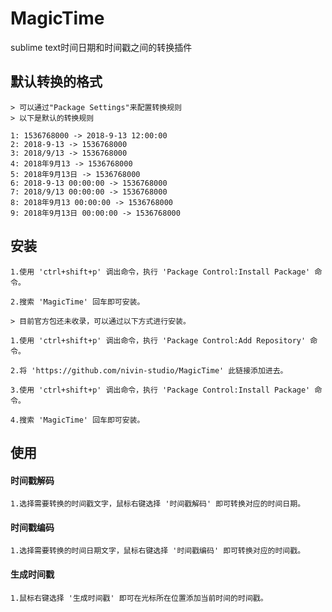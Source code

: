 # MagicTime
sublime text时间日期和时间戳之间的转换插件

## 默认转换的格式
    
    > 可以通过"Package Settings"来配置转换规则
    > 以下是默认的转换规则

    1: 1536768000 -> 2018-9-13 12:00:00
    2: 2018-9-13 -> 1536768000
    3: 2018/9/13 -> 1536768000
    4: 2018年9月13 -> 1536768000
    5: 2018年9月13日 -> 1536768000
    6: 2018-9-13 00:00:00 -> 1536768000
    7: 2018/9/13 00:00:00 -> 1536768000
    8: 2018年9月13 00:00:00 -> 1536768000
    9: 2018年9月13日 00:00:00 -> 1536768000


## 安装

    1.使用 'ctrl+shift+p' 调出命令，执行 'Package Control:Install Package' 命令。

    2.搜索 'MagicTime' 回车即可安装。

    > 目前官方包还未收录，可以通过以下方式进行安装。

    1.使用 'ctrl+shift+p' 调出命令，执行 'Package Control:Add Repository' 命令。
    
    2.将 'https://github.com/nivin-studio/MagicTime' 此链接添加进去。

    3.使用 'ctrl+shift+p' 调出命令，执行 'Package Control:Install Package' 命令。

    4.搜索 'MagicTime' 回车即可安装。

## 使用
#### 时间戳解码

    1.选择需要转换的时间戳文字，鼠标右键选择 '时间戳解码' 即可转换对应的时间日期。


#### 时间戳编码

    1.选择需要转换的时间日期文字，鼠标右键选择 '时间戳编码' 即可转换对应的时间戳。


#### 生成时间戳

    1.鼠标右键选择 '生成时间戳' 即可在光标所在位置添加当前时间的时间戳。
